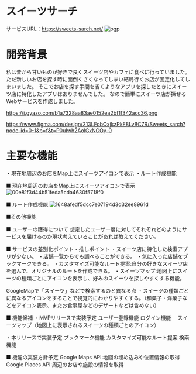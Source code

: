 # スイーツサーチ
サービスURL：https://sweets-sarch.net/
![ogp](https://github.com/user-attachments/assets/1f4aadcc-1247-494d-b055-4ca031457dda)
# 開発背景
私は昔から甘いものが好きで良くスイーツ店やカフェに食べに行っていました。ただ新しいお店を探す時に面倒くさくなってしまい結局行くお店が固定化してしまいました。
そこでお店を探す手間を省くようなアプリを探したときにスイーツ店に特化したアプリはありませんでした。
なので簡単にスイーツ店が探せるWebサービスを作成しました。

https://i.gyazo.com/b1a7328aa83ae0152ea2bf1f342acc36.png


https://www.figma.com/design/213LFobOxjkzPkF8LvBC7R/Sweets_sarch?node-id=0-1&p=f&t=P0uIwh2AolGxNGOy-0
# 主要な機能
・現在地周辺のお店をMap上にスイーツアイコンで表示
・ルート作成機能

■ 現在地周辺のお店をMap上にスイーツアイコンで表示
![00e81f3d44b51feda5cda4630f5718f0](https://github.com/user-attachments/assets/17f47514-dcf0-4d3d-8113-4ea3f57c32eb)

■ ルート作成機能
![1648afedf5dcc7e07194d3d32ee8961d](https://github.com/user-attachments/assets/096a1f24-b34b-4987-a0b8-76b509773477)


■その他機能


■ ユーザーの獲得について
想定したユーザー層に対してそれぞれどのようにサービスを届けるのか現状考えていることがあれば教えてください。

■ サービスの差別化ポイント・推しポイント
・スイーツ店に特化した検索アプリが少ない。
・店舗一覧からでも調べることができる。
・気に入った店舗をブックマークできる。
・カスタマイズ可能なルート提案:自分の好きなスイーツ店を選んで、オリジナルのルートを作成できる。
・スイーツマップ:地図上にスイーツの種類ごとにアイコンを表示し、好みのスイーツを探しやすくする機能。

GoogleMapで「スイーツ」などで検索するのと異なる点
・スイーツの種類ごとに異なるアイコンをすることで視覚的にわかりやすくする。（和菓子・洋菓子などをアイコン表示、またお食事屋などのデザートなどは含めない）

■ 機能候補
・MVPリリースで実装予定
  ユーザー登録機能
  ログイン機能
　スイーツマップ（地図上に表示されるスイーツの種類ごとのアイコン）

・本リリースで実装予定
  ブックマーク機能
  カスタマイズ可能なルート提案
  検索機能
 
■ 機能の実装方針予定
Google Maps API:地図の埋め込みや位置情報の取得
Google Places API:周辺のお店や施設の情報を取得
